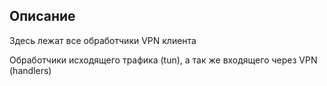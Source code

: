 ## Описание

Здесь лежат все обработчики VPN клиента

Обработчики исходящего трафика (tun),
а так же входящего через VPN (handlers) 